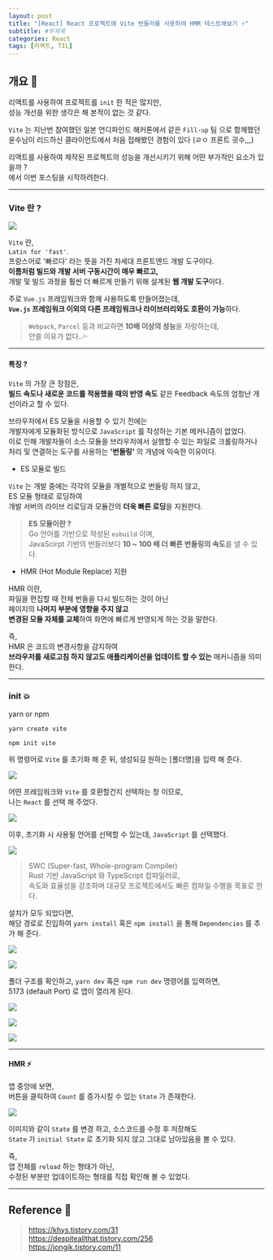 ```yaml
---
layout: post
title: "[React] React 프로젝트에 Vite 번들러를 사용하여 HMR 테스트해보기 ⚡️"
subtitle: #부제목
categories: React
tags: [리액트, TIL]
---
```


## 개요 🌱

리액트를 사용하여 프로젝트를 `init` 한 적은 많지만,<br>
성능 개선을 위한 생각은 해 본적이 없는 것 같다.<br>

`Vite` 는 지난번 참여했던 일본 언디파인드 해커톤에서 같은 `Fill-up` 팀 으로 함께했던<br>
윤수님이 리드하신 클라이언트에서 처음 접해봤던 경험이 있다 (ㄹㅇ 프론트 굇수,,,)<br>

리액트를 사용하여 제작된 프로젝트의 성능을 개선시키기 위해 어떤 부가적인 요소가 있을까 ?<br>
에서 이번 포스팅을 시작하려한다.

---

### Vite 란 ?

![](https://img1.daumcdn.net/thumb/R1280x0/?scode=mtistory2&fname=https%3A%2F%2Fblog.kakaocdn.net%2Fdn%2FHNxG0%2FbtssgtvlZaG%2FauCdWjgwsMYBc6BTQADeOK%2Fimg.png)

`Vite` 란,<br>
`Latin for 'fast'`.<br>
프랑스어로 '빠르다' 라는 뜻을 가진 차세대 프론트엔드 개발 도구이다.<br>
**이름처럼 빌드와 개발 서버 구동시간이 매우 빠르고,**<br>
개발 및 빌드 과정을 훨씬 더 빠르게 만들기 위해 설계된 **웹 개발 도구**이다.<br>

주로 `Vue.js` 프레임워크와 함께 사용하도록 만들어졌는데,<br>
**`Vue.js` 프레임워크 이외의 다른 프레임워크나 라이브러리와도 호환이 가능**하다.<br>

> `Webpack`, `Parcel` 등과 비교하면 **10배 이상의 성능**을 자랑하는데,<br>
> 안쓸 이유가 없다..💦

---

#### 특징 ?

`Vite` 의 가장 큰 장점은,<br>
**빌드 속도나 새로운 코드를 적용했을 때의 반영 속도** 같은 Feedback 속도의 엄청난 개선이라고 할 수 있다.<br>

브라우저에서 ES 모듈을 사용할 수 있기 전에는<br>
개발자에게 모듈화된 방식으로 `JavaScript` 를 작성하는 기본 메커니즘이 없었다.<br>
이로 인해 개발자들이 소스 모듈을 브라우저에서 실행할 수 있는 파일로 크롤링하거나<br>
처리 및 연결하는 도구를 사용하는 **'번들링'** 의 개념에 익숙한 이유이다.

- ES 모듈로 빌드

`Vite` 는 개발 중에는 각각의 모듈을 개별적으로 번들링 하지 않고,<br>
ES 모듈 형태로 로딩하여<br>
개발 서버의 라이브 리로딩과 모듈간의 **더욱 빠른 로딩**을 지원한다.

> **ES 모듈이란 ?**<br>
> Go 언어를 기반으로 작성된 `esbuild` 이며,<br>
> JavaScirpt 기반의 번들러보다 **10 ~ 100 배 더 빠른 번들링의 속도**를 낼 수 있다.

- HMR (Hot Module Replace) 지원

HMR 이란,<br>
파일을 편집할 때 전체 번들을 다시 빌드하는 것이 아닌<br>
페이지의 **나머지 부분에 영향을 주지 않고**<br>
**변경된 모듈 자체를 교체**하여 화면에 빠르게 반영되게 하는 것을 말한다.<br>

즉,<br>
HMR 은 코드의 변경사항을 감지하여<br>
**브라우저를 새로고침 하지 않고도 애플리케이션을 업데이트 할 수 있는** 매커니즘을 의미한다.

---

### init 💥

yarn or npm

```
yarn create vite
```

```
npm init vite
```

위 명령어로 `Vite` 를 초기화 해 준 뒤, 생성되길 원하는 [폴더명]을 입력 해 준다.

![](https://img1.daumcdn.net/thumb/R1280x0/?scode=mtistory2&fname=https%3A%2F%2Fblog.kakaocdn.net%2Fdn%2FHj5Sb%2FbtssxJp2NM0%2FhaomsOpQj1mhq19iexvgh1%2Fimg.png)

어떤 프레임워크와 `Vite` 를 호환할건지 선택하는 창 이므로,<br>
나는 `React` 를 선택 해 주었다.

![](https://img1.daumcdn.net/thumb/R1280x0/?scode=mtistory2&fname=https%3A%2F%2Fblog.kakaocdn.net%2Fdn%2FbqBLGk%2Fbtssk9XR1It%2FKiXiTIRHC1PnGP8nJWT3LK%2Fimg.png)

이후, 초기화 시 사용될 언어를 선택할 수 있는데, `JavaScript` 를 선택했다.

![](https://img1.daumcdn.net/thumb/R1280x0/?scode=mtistory2&fname=https%3A%2F%2Fblog.kakaocdn.net%2Fdn%2FdyEs0x%2FbtssBoeyyqu%2FvleCCL3wsQma19v4hI1d71%2Fimg.png)

> SWC (Super-fast, Whole-program Compiler)<br>
> Rust 기반 JavaScript 와 TypeScript 컴파일러로,<br>
> 속도와 효율성을 강조하며 대규모 프로젝트에서도 빠른 컴파일 수행을 목표로 한다.

설치가 모두 되었다면,<br>
해당 경로로 진입하여 `yarn install` 혹은 `npm install` 을 통해 `Dependencies` 를 추가 해 준다.

![](https://img1.daumcdn.net/thumb/R1280x0/?scode=mtistory2&fname=https%3A%2F%2Fblog.kakaocdn.net%2Fdn%2FebE25o%2Fbtssvg2RLfi%2FsB7vvpkGg1F7BJ1d6jSN01%2Fimg.png)

![](https://img1.daumcdn.net/thumb/R1280x0/?scode=mtistory2&fname=https%3A%2F%2Fblog.kakaocdn.net%2Fdn%2FbgHA7T%2FbtssCuFs997%2FDalgZfVh0tkxnXiNRLmlE0%2Fimg.jpg)

폴더 구조를 확인하고, `yarn dev` 혹은 `npm run dev` 명령어를 입력하면,<br>
5173 (default Port) 로 앱이 열리게 된다.

![](https://img1.daumcdn.net/thumb/R1280x0/?scode=mtistory2&fname=https%3A%2F%2Fblog.kakaocdn.net%2Fdn%2FcFkdCc%2FbtssBnfD4DA%2FCABKtsKmIb4nZkz1kmswo1%2Fimg.jpg)

![](https://img1.daumcdn.net/thumb/R1280x0/?scode=mtistory2&fname=https%3A%2F%2Fblog.kakaocdn.net%2Fdn%2FbdXzIC%2Fbtssv24iC52%2FKbts8zz6fcbtYDZCCQwkK1%2Fimg.jpg)

![](https://blog.kakaocdn.net/dn/0xSGc/btssvyii1bG/23QP6weYTh9DNkeumFuVak/img.gif)

---

#### HMR ⚡️

앱 중앙에 보면,<br>
버튼을 클릭하여 `Count` 를 증가시킬 수 있는 `State` 가 존재한다.

![](https://blog.kakaocdn.net/dn/zv5WS/btsswXn8T4K/Fh5UuGkBKWdWxVhhIshJq1/img.gif)

이미지와 같이 `State` 를 변경 하고, 소스코드를 수정 후 저장해도<br>
`State` 가 `initial State` 로 초기화 되지 않고 그대로 남아있음을 볼 수 있다.<br>

즉,<br>
앱 전체를 `reload` 하는 형태가 아닌,<br>
수정된 부분만 업데이트하는 형태를 직접 확인해 볼 수 있었다.

---

## Reference 🌊

> <https://khys.tistory.com/31><br><https://despiteallthat.tistory.com/256><Br><https://jongik.tistory.com/11>

